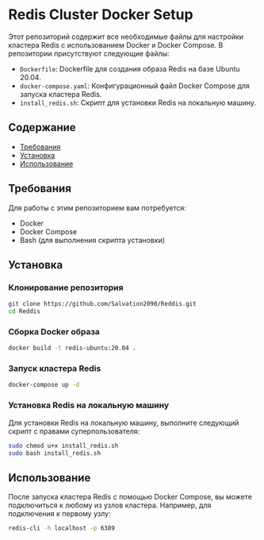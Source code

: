 # Redis Cluster Docker Setup

Этот репозиторий содержит все необходимые файлы для настройки кластера Redis с использованием Docker и Docker Compose. В репозитории присутствуют следующие файлы:

- `Dockerfile`: Dockerfile для создания образа Redis на базе Ubuntu 20.04.
- `docker-compose.yaml`: Конфигурационный файл Docker Compose для запуска кластера Redis.
- `install_redis.sh`: Скрипт для установки Redis на локальную машину.

## Содержание

- [Требования](#требования)
- [Установка](#установка)
- [Использование](#использование)

## Требования

Для работы с этим репозиторием вам потребуется:

- Docker
- Docker Compose
- Bash (для выполнения скрипта установки)

## Установка

### Клонирование репозитория

```bash
git clone https://github.com/Salvation2090/Reddis.git
cd Reddis
```

### Сборка Docker образа

```bash
docker build -t redis-ubuntu:20.04 .
```

### Запуск кластера Redis

```bash
docker-compose up -d
```

### Установка Redis на локальную машину

Для установки Redis на локальную машину, выполните следующий скрипт с правами суперпользователя:

```bash
sudo chmod u+x install_redis.sh
sudo bash install_redis.sh
```

## Использование

После запуска кластера Redis с помощью Docker Compose, вы можете подключиться к любому из узлов кластера. Например, для подключения к первому узлу:

```bash
redis-cli -h localhost -p 6389
```
